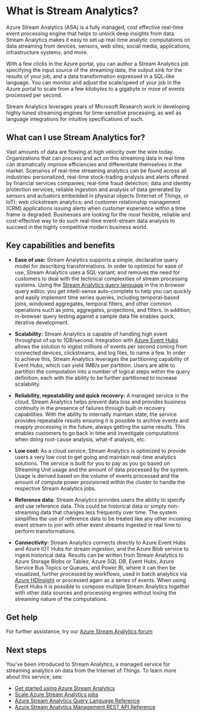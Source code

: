 <properties 
	pageTitle="Introduction to Stream Analytics | Microsoft Azure" 
	description="Learn about Stream Analytics, a managed service that helps you analyze streaming data from the Internet of Things (IoT) in real-time." 
	keywords="analytics as a service, managed services, stream processing, streaming analytics, what is stream analytics"
	services="stream-analytics" 
	documentationCenter="" 
	authors="jeffstokes72" 
	manager="paulettm" 
	editor="cgronlun"/>

<tags 
	ms.service="stream-analytics" 
	ms.devlang="na" 
	ms.topic="get-started-article" 
	ms.tgt_pltfrm="na" 
	ms.workload="data-services" 
	ms.date="05/03/2016" 
	ms.author="jeffstok"/>


# What is Stream Analytics?

Azure Stream Analytics (ASA) is a fully managed, cost effective real-time event processing engine that helps to unlock deep insights from data. Stream Analytics makes it easy to set up real-time analytic computations on data streaming from devices, sensors, web sites, social media, applications, infrastructure systems, and more.

With a few clicks in the Azure portal, you can author a Stream Analytics job specifying the input source of the streaming data, the output sink for the results of your job, and a data transformation expressed in a SQL-like language. You can monitor and adjust the scale/speed of your job in the Azure portal to scale from a few kilobytes to a gigabyte or more of events processed per second.

Stream Analytics leverages years of Microsoft Research work in developing highly tuned streaming engines for time-sensitive processing, as well as language integrations for intuitive specifications of such.

## What can I use Stream Analytics for?
Vast amounts of data are flowing at high velocity over the wire today. Organizations that can process and act on this streaming data in real time can dramatically improve efficiencies and differentiate themselves in the market. Scenarios of real-time streaming analytics can be found across all industries: personalized, real-time stock-trading analysis and alerts offered by financial services companies; real-time fraud detection; data and identity protection services; reliable ingestion and analysis of data generated by sensors and actuators embedded in physical objects (Internet of Things, or IoT); web clickstream analytics; and customer relationship management (CRM) applications issuing alerts when customer experience within a time frame is degraded. Businesses are looking for the most flexible, reliable and cost-effective way to do such real-time event-stream data analysis to succeed in the highly competitive modern business world.

## Key capabilities and benefits
-   **Ease of use:** Stream Analytics supports a simple, declarative query model for describing transformations. In order to optimize for ease of use, Stream Analytics uses a SQL variant, and removes the need for customers to deal with the technical complexities of stream processing systems. Using the [Stream Analytics query language](https://msdn.microsoft.com/library/azure/dn834998.aspx) in the in browser query editor, you get intelli-sense auto-complete to help you can quickly and easily implement time series queries, including temporal-based joins, windowed aggregates, temporal filters, and other common operations such as joins, aggregates, projections, and filters. In addition, in-browser query testing against a sample data file enables quick, iterative development.  

-   **Scalability:** Stream Analytics is capable of handling high event throughput of up to 1GB/second. Integration with [Azure Event Hubs](https://azure.microsoft.com/services/event-hubs/) allows the solution to ingest millions of events per second coming from connected devices, clickstreams, and log files, to name a few. In order to achieve this, Stream Analytics leverages the partitioning capability of Event Hubs, which can yield 1MB/s per partition. Users are able to partition the computation into a number of logical steps within the query definition, each with the ability to be further partitioned to increase scalability.  

-   **Reliability, repeatability and quick recovery:** A managed service in the cloud, Stream Analytics helps prevent data loss and provides business continuity in the presence of failures through built-in recovery capabilities. With the ability to internally maintain state, the service provides repeatable results ensuring it is possible to archive events and reapply processing in the future, always getting the same results. This enables customers to go back in time and investigate computations when doing root-cause analysis, what-if analysis, etc.  

-   **Low cost:** As a cloud service, Stream Analytics is optimized to provide users a very low cost to get going and maintain real-time analytics solutions. The service is built for you to pay as you go based on Streaming Unit usage and the amount of data processed by the system. Usage is derived based on the volume of events processed and the amount of compute power provisioned within the cluster to handle the respective Stream Analytics jobs.  

-   **Reference data:** Stream Analytics provides users the ability to specify and use reference data. This could be historical data or simply non-streaming data that changes less frequently over time. The system simplifies the use of reference data to be treated like any other incoming event stream to join with other event streams ingested in real time to perform transformations.  

-   **Connectivity:** Stream Analytics connects directly to Azure Event Hubs and Azure IOT Hubs for stream ingestion, and the Azure Blob service to ingest historical data. Results can be written from Stream Analytics to Azure Storage Blobs or Tables, Azure SQL DB, Event Hubs, Azure Service Bus Topics or Queues, and Power BI, where it can then be visualized, further processed by workflows, used in batch analytics via [Azure HDInsight](https://azure.microsoft.com/services/hdinsight/) or processed again as a series of events. When using Event Hubs it is possible to compose multiple Stream Analytics together with other data sources and processing engines without losing the streaming nature of the computations.  

## Get help
For further assistance, try our [Azure Stream Analytics forum](https://social.msdn.microsoft.com/Forums/en-US/home?forum=AzureStreamAnalytics)

## Next steps
You've been introduced to Stream Analytics, a managed service for streaming analytics on data from the Internet of Things. To learn more about this service, see:

- [Get started using Azure Stream Analytics](stream-analytics-get-started.md)
- [Scale Azure Stream Analytics jobs](stream-analytics-scale-jobs.md)
- [Azure Stream Analytics Query Language Reference](https://msdn.microsoft.com/library/azure/dn834998.aspx)
- [Azure Stream Analytics Management REST API Reference](https://msdn.microsoft.com/library/azure/dn835031.aspx)

